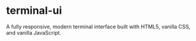 # terminal-ui
A fully responsive, modern terminal interface built with HTML5, vanilla CSS, and vanilla JavaScript. 
